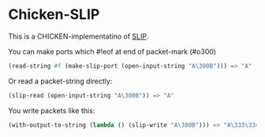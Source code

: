 
# Chicken-SLIP

  [SLIP]:http://en.wikipedia.org/wiki/Serial_Line_Internet_Protocol

This is a CHICKEN-implementatino of [SLIP].

You can make ports which #!eof at end of packet-mark (#o300)

```scheme
(read-string #f (make-slip-port (open-input-string "A\300B"))) => "A"
```

Or read a packet-string directly:
```scheme
(slip-read (open-input-string "A\300B")) => "A"
```

You write packets like this:

```scheme
(with-output-to-string (lambda () (slip-write "A\300B"))) => "A\333\334B\300"
```
